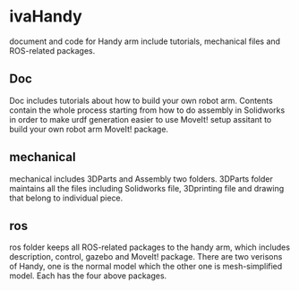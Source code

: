 # ivaHandy
document and code for Handy arm include tutorials, mechanical files and ROS-related packages.

## Doc
Doc includes tutorials about how to build your own robot arm. Contents contain the whole process starting from 
how to do assembly in Solidworks in order to  make urdf generation easier to use MoveIt! setup assitant to build 
your own robot arm MoveIt! package. 

## mechanical
mechanical includes 3DParts and Assembly two folders. 3DParts folder maintains all the files including Solidworks file, 
3Dprinting file and drawing that belong to individual piece.

## ros
ros folder keeps all ROS-related packages to the handy arm, which includes description, control, gazebo and MoveIt! package.
There are two verisons of Handy, one is the normal model which the other one is mesh-simplified model. Each has the four above packages.
